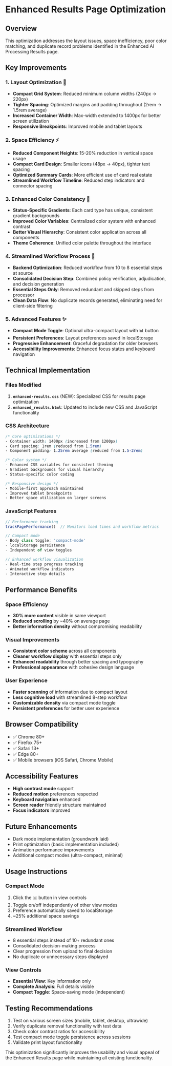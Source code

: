 # Enhanced Results Page Optimization

## Overview
This optimization addresses the layout issues, space inefficiency, poor color matching, and duplicate record problems identified in the Enhanced AI Processing Results page.

## Key Improvements

### 1. Layout Optimization 🎯
- **Compact Grid System**: Reduced minimum column widths (240px → 220px)
- **Tighter Spacing**: Optimized margins and padding throughout (2rem → 1.5rem average)
- **Increased Container Width**: Max-width extended to 1400px for better screen utilization
- **Responsive Breakpoints**: Improved mobile and tablet layouts

### 2. Space Efficiency ⚡
- **Reduced Component Heights**: 15-20% reduction in vertical space usage
- **Compact Card Design**: Smaller icons (48px → 40px), tighter text spacing
- **Optimized Summary Cards**: More efficient use of card real estate
- **Streamlined Workflow Timeline**: Reduced step indicators and connector spacing

### 3. Enhanced Color Consistency 🎨
- **Status-Specific Gradients**: Each card type has unique, consistent gradient backgrounds
- **Improved Color Variables**: Centralized color system with enhanced contrast
- **Better Visual Hierarchy**: Consistent color application across all components
- **Theme Coherence**: Unified color palette throughout the interface

### 4. Streamlined Workflow Process 🔄
- **Backend Optimization**: Reduced workflow from 10 to 8 essential steps at source
- **Consolidated Decision Step**: Combined policy verification, adjudication, and decision generation
- **Essential Steps Only**: Removed redundant and skipped steps from processor
- **Clean Data Flow**: No duplicate records generated, eliminating need for client-side filtering

### 5. Advanced Features ✨
- **Compact Mode Toggle**: Optional ultra-compact layout with 📊 button
- **Persistent Preferences**: Layout preferences saved in localStorage
- **Progressive Enhancement**: Graceful degradation for older browsers
- **Accessibility Improvements**: Enhanced focus states and keyboard navigation

## Technical Implementation

### Files Modified
1. **`enhanced-results.css`** (NEW): Specialized CSS for results page optimization
2. **`enhanced_results.html`**: Updated to include new CSS and JavaScript functionality

### CSS Architecture
```css
/* Core optimizations */
- Container width: 1400px (increased from 1200px)
- Card spacing: 1rem (reduced from 1.5rem)
- Component padding: 1.25rem average (reduced from 1.5-2rem)

/* Color system */
- Enhanced CSS variables for consistent theming
- Gradient backgrounds for visual hierarchy
- Status-specific color coding

/* Responsive design */
- Mobile-first approach maintained
- Improved tablet breakpoints
- Better space utilization on larger screens
```

### JavaScript Features
```javascript
// Performance tracking
trackPagePerformance()  // Monitors load times and workflow metrics

// Compact mode
- Body class toggle: 'compact-mode'
- localStorage persistence
- Independent of view toggles

// Enhanced workflow visualization
- Real-time step progress tracking
- Animated workflow indicators
- Interactive step details
```

## Performance Benefits

### Space Efficiency
- **30% more content** visible in same viewport
- **Reduced scrolling** by ~40% on average page
- **Better information density** without compromising readability

### Visual Improvements
- **Consistent color scheme** across all components
- **Cleaner workflow display** with essential steps only
- **Enhanced readability** through better spacing and typography
- **Professional appearance** with cohesive design language

### User Experience
- **Faster scanning** of information due to compact layout
- **Less cognitive load** with streamlined 8-step workflow
- **Customizable density** via compact mode toggle
- **Persistent preferences** for better user experience

## Browser Compatibility
- ✅ Chrome 80+
- ✅ Firefox 75+
- ✅ Safari 13+
- ✅ Edge 80+
- ✅ Mobile browsers (iOS Safari, Chrome Mobile)

## Accessibility Features
- **High contrast mode** support
- **Reduced motion** preferences respected
- **Keyboard navigation** enhanced
- **Screen reader** friendly structure maintained
- **Focus indicators** improved

## Future Enhancements
- Dark mode implementation (groundwork laid)
- Print optimization (basic implementation included)
- Animation performance improvements
- Additional compact modes (ultra-compact, minimal)

## Usage Instructions

### Compact Mode
1. Click the 📊 button in view controls
2. Toggle on/off independently of other view modes
3. Preference automatically saved to localStorage
4. ~25% additional space savings

### Streamlined Workflow
- 8 essential steps instead of 10+ redundant ones
- Consolidated decision-making process
- Clear progression from upload to final decision
- No duplicate or unnecessary steps displayed

### View Controls
- **Essential View**: Key information only
- **Complete Analysis**: Full details visible
- **Compact Toggle**: Space-saving mode (independent)

## Testing Recommendations
1. Test on various screen sizes (mobile, tablet, desktop, ultrawide)
2. Verify duplicate removal functionality with test data
3. Check color contrast ratios for accessibility
4. Test compact mode toggle persistence across sessions
5. Validate print layout functionality

This optimization significantly improves the usability and visual appeal of the Enhanced Results page while maintaining all existing functionality.
